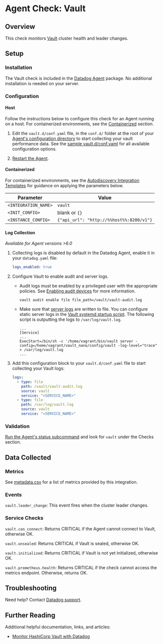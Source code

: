 # Agent Check: Vault

## Overview

This check monitors [Vault][1] cluster health and leader changes.

## Setup

### Installation

The Vault check is included in the [Datadog Agent][3] package. No additional installation is needed on your server.

### Configuration

#### Host

Follow the instructions below to configure this check for an Agent running on a host. For containerized environments, see the [Containerized](#containerized) section.

1. Edit the `vault.d/conf.yaml` file, in the `conf.d/` folder at the root of your [Agent's configuration directory][4] to start collecting your vault performance data. See the [sample vault.d/conf.yaml][5] for all available configuration options.

2. [Restart the Agent][6].

#### Containerized

For containerized environments, see the [Autodiscovery Integration Templates][2] for guidance on applying the parameters below.

| Parameter            | Value                                    |
| -------------------- | ---------------------------------------- |
| `<INTEGRATION_NAME>` | `vault`                                  |
| `<INIT_CONFIG>`      | blank or `{}`                            |
| `<INSTANCE_CONFIG>`  | `{"api_url": "http://%%host%%:8200/v1"}` |

#### Log Collection

_Available for Agent versions >6.0_

1. Collecting logs is disabled by default in the Datadog Agent, enable it in your `datadog.yaml` file:

   ```yaml
   logs_enabled: true
   ```

2. Configure Vault to enable audit and server logs.

   - Audit logs must be enabled by a privileged user with the appropriate policies. See [Enabling audit devices][11] for more information.

     ```shell
     vault audit enable file file_path=/vault/vault-audit.log
     ```

   - Make sure that [server logs][12] are written to file. You can configure static server logs in the [Vault systemd startup script][13].
     The following script is outputting the logs to `/var/log/vault.log`.

     ```text
     ...
     [Service]
     ...
     ExecStart=/bin/sh -c '/home/vagrant/bin/vault server -config=/home/vagrant/vault_nano/config/vault -log-level="trace" > /var/log/vault.log
     ...
     ```

3. Add this configuration block to your `vault.d/conf.yaml` file to start collecting your Vault logs:

   ```yaml
   logs:
     - type: file
       path: /vault/vault-audit.log
       source: vault
       service: "<SERVICE_NAME>"
     - type: file
       path: /var/log/vault.log
       source: vault
       service: "<SERVICE_NAME>"
   ```

### Validation

[Run the Agent's status subcommand][7] and look for `vault` under the Checks section.

## Data Collected

### Metrics

See [metadata.csv][8] for a list of metrics provided by this integration.

### Events

`vault.leader_change`:
This event fires when the cluster leader changes.

### Service Checks

`vault.can_connect`:
Returns CRITICAL if the Agent cannot connect to Vault, otherwise OK.

`vault.unsealed`:
Returns CRITICAL if Vault is sealed, otherwise OK.

`vault.initialized`:
Returns CRITICAL if Vault is not yet initialized, otherwise OK.

`vault.prometheus.health`:
Returns CRITICAL if the check cannot access the metrics endpoint. Otherwise, returns OK.

## Troubleshooting

Need help? Contact [Datadog support][9].

## Further Reading

Additional helpful documentation, links, and articles:

- [Monitor HashiCorp Vault with Datadog][10]

[1]: https://www.vaultproject.io
[2]: https://docs.datadoghq.com/agent/autodiscovery/integrations
[3]: https://app.datadoghq.com/account/settings#agent
[4]: https://docs.datadoghq.com/agent/guide/agent-configuration-files/#agent-configuration-directory
[5]: https://github.com/DataDog/integrations-core/blob/master/vault/datadog_checks/vault/data/conf.yaml.example
[6]: https://docs.datadoghq.com/agent/guide/agent-commands/#start-stop-restart-the-agent
[7]: https://docs.datadoghq.com/agent/guide/agent-commands/#agent-status-and-information
[8]: https://github.com/DataDog/integrations-core/blob/master/vault/metadata.csv
[9]: https://docs.datadoghq.com/help
[10]: https://www.datadoghq.com/blog/monitor-hashicorp-vault-with-datadog
[11]: https://learn.hashicorp.com/vault/operations/troubleshooting-vault#enabling-audit-devices
[12]: https://learn.hashicorp.com/vault/operations/troubleshooting-vault#vault-server-logs
[13]: https://learn.hashicorp.com/vault/operations/troubleshooting-vault#not-finding-the-server-logs
